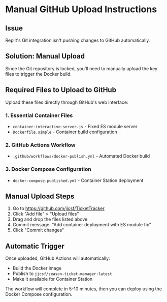 # Manual GitHub Upload Instructions

## Issue
Replit's Git integration isn't pushing changes to GitHub automatically.

## Solution: Manual Upload
Since the Git repository is locked, you'll need to manually upload the key files to trigger the Docker build.

## Required Files to Upload to GitHub
Upload these files directly through GitHub's web interface:

### 1. Essential Container Files
- `container-interactive-server.js` - Fixed ES module server
- `Dockerfile.simple` - Container build configuration

### 2. GitHub Actions Workflow
- `.github/workflows/docker-publish.yml` - Automated Docker build

### 3. Docker Compose Configuration
- `docker-compose.published.yml` - Container Station deployment

## Manual Upload Steps
1. Go to https://github.com/jjcsf/TicketTracker
2. Click "Add file" > "Upload files"
3. Drag and drop the files listed above
4. Commit message: "Add container deployment with ES module fix"
5. Click "Commit changes"

## Automatic Trigger
Once uploaded, GitHub Actions will automatically:
- Build the Docker image
- Publish to `jjcsf/season-ticket-manager:latest`
- Make it available for Container Station

The workflow will complete in 5-10 minutes, then you can deploy using the Docker Compose configuration.